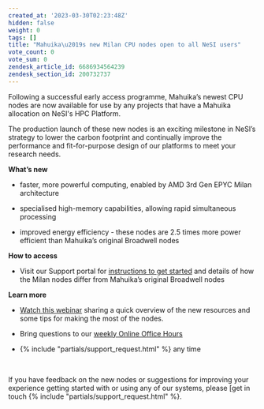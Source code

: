 ```yaml
---
created_at: '2023-03-30T02:23:48Z'
hidden: false
weight: 0
tags: []
title: "Mahuika\u2019s new Milan CPU nodes open to all NeSI users"
vote_count: 0
vote_sum: 0
zendesk_article_id: 6686934564239
zendesk_section_id: 200732737
---
```


Following a successful early access programme, Mahuika’s newest CPU
nodes are now available for use by any projects that have a Mahuika
allocation on NeSI's HPC Platform.

The production launch of these new nodes is an exciting milestone in
NeSI’s strategy to lower the carbon footprint and continually improve
the performance and fit-for-purpose design of our platforms to meet your
research needs.

**What’s new**

-   faster, more powerful computing, enabled by AMD 3rd Gen EPYC Milan
    architecture

-   specialised high-memory capabilities, allowing rapid simultaneous
    processing

-   improved energy efficiency - these nodes are 2.5 times more power
    efficient than Mahuika’s original Broadwell nodes

**How to access**

-   Visit our Support portal for [instructions to get
    started](../../Scientific_Computing/Running_Jobs_on_Maui_and_Mahuika/Milan_Compute_Nodes.md "https://support.nesi.org.nz/hc/en-gb/articles/6367209795471-Milan-Compute-Nodes")
    and details of how the Milan nodes differ from Mahuika’s original
    Broadwell nodes

**Learn more**

-   [Watch this webinar](https://youtu.be/IWRZLl__uhg) sharing a quick
    overview of the new resources and some tips for making the most of
    the nodes.

-   Bring questions to our [weekly Online Office
    Hours](../../Getting_Started/Getting_Help/Weekly_Online_Office_Hours.md "https://support.nesi.org.nz/hc/en-gb/articles/4830713922063-Weekly-Online-Office-Hours")

-    {% include "partials/support_request.html" %}
    any time

 

If you have feedback on the new nodes or suggestions for improving your
experience getting started with or using any of our systems, please [get
in touch {% include "partials/support_request.html" %}.

 